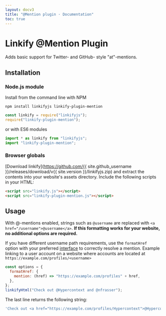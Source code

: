 ```yaml
---
layout: docv3
title: "@Mention plugin · Documentation"
toc: true
---
```


# Linkify @Mention Plugin

Adds basic support for Twitter- and GitHub- style "at"-mentions.

## Installation

### Node.js module

Install from the command line with NPM

```
npm install linkifyjs linkify-plugin-mention
```

```js
const linkify = require("linkifyjs");
require("linkify-plugin-mention");
```

or with ES6 modules

```js
import * as linkify from "linkifyjs";
import "linkify-plugin-mention";
```

### Browser globals

[Download linkify](https://github.com/{{ site.github_username }}/releases/download/v{{ site.version }}/linkifyjs.zip)
and extract the contents into your website's assets directory.
Include the following scripts in your HTML:

```html
<script src="linkify.js"></script>
<script src="linkify-plugin-mention.js"></script>
```

## Usage

With @-mentions enabled, strings such as `@username` are replaced with `<a href="/username">@username</a>`. **If this formatting works for your website, no
additional options are required.**

If you have different username path requirements, use the `formatHref` option
with your preferred [interface](interfaces.html) to correctly resolve a mention.
Example linking to a user account on a website where accounts are located at
`https://example.com/profiles/<username>`

```js
const options = {
  formatHref: {
    mention: (href) => "https://example.com/profiles" + href,
  },
};
linkifyHtml("Check out @Hypercontext and @nfrasser");
```

The last line returns the following string:

```js
'Check out <a href="https://example.com/profiles/Hypercontext">@Hypercontext</a> and <a href="https://example.com/profiles/nfrasser">@nfrasser</a>';
```
